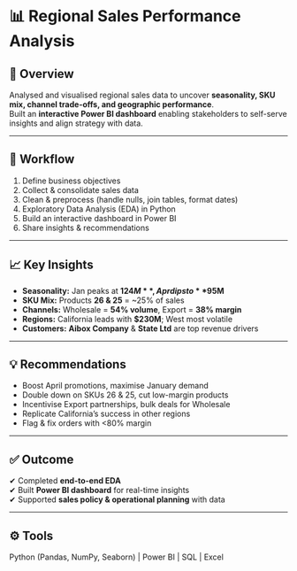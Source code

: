 # 📊 Regional Sales Performance Analysis

## 🔎 Overview
Analysed and visualised regional sales data to uncover **seasonality, SKU mix, channel trade-offs, and geographic performance**.  
Built an **interactive Power BI dashboard** enabling stakeholders to self-serve insights and align strategy with data.

---

## 🔄 Workflow
1. Define business objectives  
2. Collect & consolidate sales data  
3. Clean & preprocess (handle nulls, join tables, format dates)  
4. Exploratory Data Analysis (EDA) in Python  
5. Build an interactive dashboard in Power BI  
6. Share insights & recommendations  

---

## 📈 Key Insights
- **Seasonality:** Jan peaks at **$124M**, Apr dips to **$95M**  
- **SKU Mix:** Products **26 & 25** = ~25% of sales  
- **Channels:** Wholesale = **54% volume**, Export = **38% margin**  
- **Regions:** California leads with **$230M**; West most volatile  
- **Customers:** **Aibox Company** & **State Ltd** are top revenue drivers  

---

## 💡 Recommendations
- Boost April promotions, maximise January demand  
- Double down on SKUs 26 & 25, cut low-margin products  
- Incentivise Export partnerships, bulk deals for Wholesale  
- Replicate California’s success in other regions  
- Flag & fix orders with <80% margin  

---

## ✅ Outcome
✔ Completed **end-to-end EDA**  
✔ Built **Power BI dashboard** for real-time insights  
✔ Supported **sales policy & operational planning** with data  

---

## ⚙️ Tools
Python (Pandas, NumPy, Seaborn) | Power BI | SQL | Excel  




